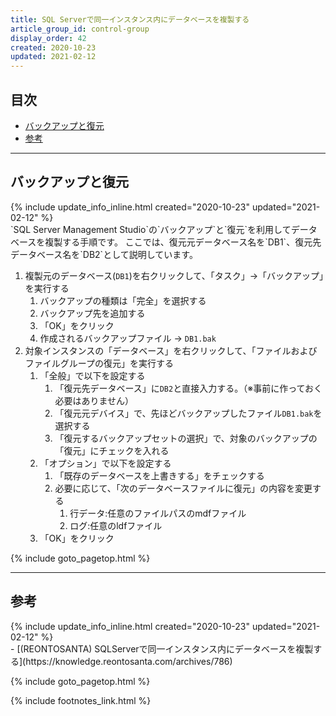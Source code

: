 ```yaml
---
title: SQL Serverで同一インスタンス内にデータベースを複製する
article_group_id: control-group
display_order: 42
created: 2020-10-23
updated: 2021-02-12
---
```


## <a name="index">目次</a>

<ul id="index_ul">
<li><a href="#backup-and-restore">バックアップと復元</a></li>
<li><a href="#reference">参考</a></li>
</ul>

* * *
## <a name="backup-and-restore">バックアップと復元</a>
<div class="chapter-updated">{% include update_info_inline.html created="2020-10-23" updated="2021-02-12" %}</div>
`SQL Server Management Studio`の`バックアップ`と`復元`を利用してデータベースを複製する手順です。  
ここでは、復元元データベース名を`DB1`、復元先データベース名を`DB2`として説明しています。

1. 複製元のデータベース(`DB1`)を右クリックして、「タスク」→「バックアップ」を実行する
    1. バックアップの種類は「完全」を選択する
    1. バックアップ先を追加する
    1. 「OK」をクリック
    1. 作成されるバックアップファイル → `DB1.bak`
1. 対象インスタンスの「データベース」を右クリックして、「ファイルおよびファイルグループの復元」を実行する
    1. 「全般」で以下を設定する
        1. 「復元先データベース」に`DB2`と直接入力する。（※事前に作っておく必要はありません）
        1. 「復元元デバイス」で、先ほどバックアップしたファイル`DB1.bak`を選択する
        1. 「復元するバックアップセットの選択」で、対象のバックアップの「復元」にチェックを入れる
    1. 「オプション」で以下を設定する
        1. 「既存のデータベースを上書きする」をチェックする
        1. 必要に応じて、「次のデータベースファイルに復元」の内容を変更する
            1. 行データ:任意のファイルパスのmdfファイル
            1. ログ:任意のldfファイル
    1. 「OK」をクリック

{% include goto_pagetop.html %}

* * *
## <a name="reference">参考</a>
<div class="chapter-updated">{% include update_info_inline.html created="2020-10-23" updated="2021-02-12" %}</div>
- [(REONTOSANTA) SQLServerで同一インスタンス内にデータベースを複製する](https://knowledge.reontosanta.com/archives/786)

{% include goto_pagetop.html %}

{% include footnotes_link.html %}
